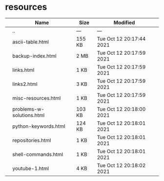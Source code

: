 resources
=========

<table><thead><tr class="header"><th></th><th>Name</th><th>Size</th><th>Modified</th><th></th></tr></thead><tbody><tr class="odd"><td></td><td><span class="goup">..</span></td><td>—</td><td>—</td><td></td></tr><tr class="even"><td></td><td><span class="name">ascii-table.html</span></td><td>155 KB</td><td>Tue Oct 12 20:17:44 2021</td><td></td></tr><tr class="odd"><td></td><td><span class="name">backup-index.html</span></td><td>2 MB</td><td>Tue Oct 12 20:17:59 2021</td><td></td></tr><tr class="even"><td></td><td><span class="name">links.html</span></td><td>1 KB</td><td>Tue Oct 12 20:17:59 2021</td><td></td></tr><tr class="odd"><td></td><td><span class="name">links2.html</span></td><td>3 KB</td><td>Tue Oct 12 20:17:59 2021</td><td></td></tr><tr class="even"><td></td><td><span class="name">misc-resources.html</span></td><td>1 KB</td><td>Tue Oct 12 20:17:59 2021</td><td></td></tr><tr class="odd"><td></td><td><span class="name">problems-w-solutions.html</span></td><td>103 KB</td><td>Tue Oct 12 20:18:00 2021</td><td></td></tr><tr class="even"><td></td><td><span class="name">python-keywords.html</span></td><td>124 KB</td><td>Tue Oct 12 20:18:01 2021</td><td></td></tr><tr class="odd"><td></td><td><span class="name">repositories.html</span></td><td>1 KB</td><td>Tue Oct 12 20:18:01 2021</td><td></td></tr><tr class="even"><td></td><td><span class="name">shell-commands.html</span></td><td>1 KB</td><td>Tue Oct 12 20:18:01 2021</td><td></td></tr><tr class="odd"><td></td><td><span class="name">youtube-1.html</span></td><td>4 KB</td><td>Tue Oct 12 20:18:02 2021</td><td></td></tr></tbody></table>
